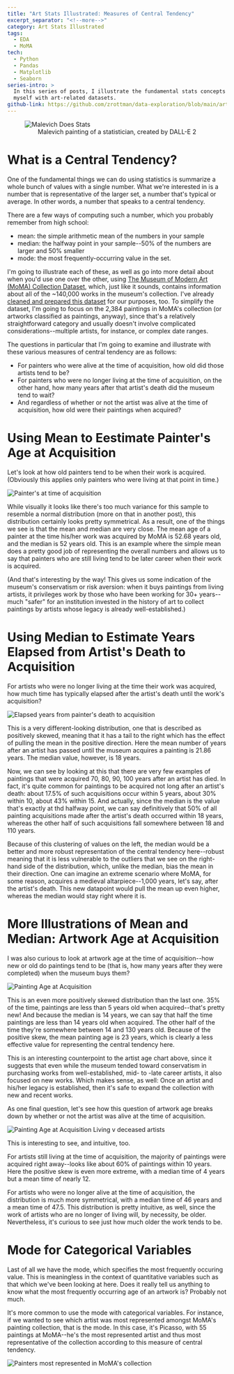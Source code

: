```yaml
---
title: "Art Stats Illustrated: Measures of Central Tendency"
excerpt_separator: "<!--more-->"
category: Art Stats Illustrated
tags:
  - EDA
  - MoMA
tech:
  - Python
  - Pandas
  - Matplotlib
  - Seaborn
series-intro: >
  In this series of posts, I illustrate the fundamental stats concepts I'm teaching
  myself with art-related datasets.
github-link: https://github.com/zrottman/data-exploration/blob/main/art-stats/02_moma_central_tendency.ipynb
---
```


<figure>
<img src="/assets/images/art-stats_malevich-2.png" alt="Malevich Does Stats">
<figcaption align='center'>Malevich painting of a statistician, created by DALL-E 2</figcaption>
</figure>

# What is a Central Tendency?
One of the fundamental things we can do using statistics is summarize a whole bunch of values with a single number. What we're interested in is a number that is representative of the larger set, a number that's typical or average. In other words, a number that speaks to a central tendency.

<!--more-->

There are a few ways of computing such a number, which you probably remember from high school:
- mean: the simple arithmetic mean of the numbers in your sample
- median: the halfway point in your sample--50% of the numbers are larger and 50% smaller
- mode: the most frequently-occurring value in the set.

I'm going to illustrate each of these, as well as go into more detail about when you'd use one over the other, using [The Museum of Modern Art (MoMA) Collection Dataset](https://github.com/MuseumofModernArt/collection), which, just like it sounds, contains information about all of the ~140,000 works in the museum's collection. I've already [cleaned and prepared this dataset](https://github.com/zrottman/data-exploration/blob/main/art-stats/01_data_prep.ipynb) for our purposes, too. To simplify the dataset, I'm going to focus on the 2,384 paintings in MoMA's collection (or artworks classified as paintings, anyway), since that's a relatively straightforward category and usually doesn't involve complicated considerations--multiple artists, for instance, or complex date ranges.

The questions in particular that I'm going to examine and illustrate with these various measures of central tendency are as follows:
- For painters who were alive at the time of acquisition, how old did those artists tend to be?
- For painters who were no longer living at the time of acquisition, on the other hand, how many years after that artist's death did the museum tend to wait?
- And regardless of whether or not the artist was alive at the time of acquisition, how old were their paintings when acquired?


# Using Mean to Eestimate Painter's Age at Acquisition
Let's look at how old painters tend to be when their work is acquired. (Obviously this applies only painters who were living at that point in time.)

![Painter's at time of acquisition](/assets/images/moma-painter-age-at-acquisition.png)

While visually it looks like there's too much variance for this sample to resemble a normal distribution (more on that in another post), this distribution certainly looks pretty symmetrical. As a result, one of the things we see is that the mean and median are very close. The mean age of a painter at the time his/her work was acquired by MoMA is 52.68 years old, and the median is 52 years old. This is an example where the simple mean does a pretty good job of representing the overall numbers and allows us to say that painters who are still living tend to be later career when their work is acquired.

(And that's interesting by the way! This gives us some indication of the museum's conservatism or risk aversion: when it buys paintings from living artists, it privileges work by those who have been working for 30+ years--much "safer" for an institution invested in the history of art to collect paintings by artists whose legacy is already well-established.)


# Using Median to Estimate Years Elapsed from Artist's Death to Acquisition
For artists who were no longer living at the time their work was acquired, how much time has typically elapsed after the artist's death until the work's acquisition?

![Elapsed years from painter's death to acquisition](/assets/images/moma-posthumous-years-at-acquisition.png)

This is a very different-looking distribution, one that is described as positively skewed, meaning that it has a tail to the right which has the effect of pulling the mean in the positive direction. Here the mean number of years after an artist has passed until the museum acquires a painting is 21.86 years. The median value, however, is 18 years.

Now, we can see by looking at this that there are very few examples of paintings that were acquired 70, 80, 90, 100 years after an artist has died. In fact, it's quite common for paintings to be acquired not long after an artist's death: about 17.5% of such acquisitions occur within 5 years, about 30% within 10, about 43% within 15. And actually, since the median is the value that's exactly at thd halfway point, we can say definitively that 50% of all painting acquisitions made after the artist's death occurred within 18 years, whereas the other half of such acquisitions fall somewhere between 18 and 110 years.

Because of this clustering of values on the left, the median would be a better and more robust representation of the central tendency here--robust meaning that it is less vulnerable to the outliers that we see on the right-hand side of the distribution, which, unlike the median, bias the mean in their direction. One can imagine an extreme scenario where MoMA, for some reason, acquires a medieval altarpiece--1,000 years, let's say, after the artist's death. This new datapoint would pull the mean up even higher, whereas the median would stay right where it is.


# More Illustrations of Mean and Median: Artwork Age at Acquisition
I was also curious to look at artwork age at the time of acquisition--how new or old do paintings tend to be (that is, how many years after they were completed) when the museum buys them?

![Painting Age at Acquisition](/assets/images/moma-painting-age-at-acquisition.png)

This is an even more positively skewed distribution than the last one. 35% of the time, paintings are less than 5 years old when acquired--that's pretty new! And because the median is 14 years, we can say that half the time paintings are less than 14 years old when acquired. The other half of the time they're somewhere between 14 and 130 years old. Because of the positive skew, the mean painting age is 23 years, which is clearly a less effective value for representing the central tendency here.

This is an interesting counterpoint to the artist age chart above, since it suggests that even while the museum tended toward conservatism in purchasing works from well-established, mid- to -late career artists, it also focused on new works. Which makes sense, as well: Once an artist and his/her legacy is established, then it's safe to expand the collection with new and recent works.

As one final question, let's see how this question of artwork age breaks down by whether or not the artist was alive at the time of acquisition.

![Painting Age at Acquisition Living v deceased artists](/assets/images/moma-painting-age-at-acquisition-living-v-deceased.png)

This is interesting to see, and intuitive, too.

For artists still living at the time of acquisition, the majority of paintings were acquired right away--looks like about 60% of paintings within 10 years. Here the positive skew is even more extreme, with a median time of 4 years but a mean time of nearly 12.

For artists who were no longer alive at the time of acquisition, the distribution is much more symmetrical, with a median time of 46 years and a mean time of 47.5. This distribution is pretty intuitive, as well, since the work of artists who are no longer of living will, by necessity, be older. Nevertheless, it's curious to see just how much older the work tends to be.


# Mode for Categorical Variables
Last of all we have the mode, which specifies the most frequently occuring value. This is meaningless in the context of quantitative variables such as that which we've been looking at here. Does it really tell us anything to know what the most frequently occurring age of an artwork is? Probably not much.

It's more common to use the mode with categorical variables. For instance, if we wanted to see which artist was most represented amongst MoMA's painting collection, that is the mode. In this case, it's Picasso, with 55 paintings at MoMA--he's the most represented artist and thus most representative of the collection according to this measure of central tendency.

![Painters most represented in MoMA's collection](/assets/images/moma-most-represented-painters.png)
